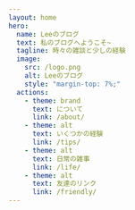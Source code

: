 ```yaml
---
layout: home
hero:
  name: Leeのブログ
  text: 私のブログへようこそ~
  tagline: 時々の雑談と少しの経験
  image:
    src: /logo.png
    alt: Leeのブログ
    style: "margin-top: 7%;"
  actions:
    - theme: brand
      text: について
      link: /about/
    - theme: alt
      text: いくつかの経験
      link: /tips/
    - theme: alt
      text: 日常の雑事
      link: /life/
    - theme: alt
      text: 友達のリンク
      link: /friendly/
---
```

